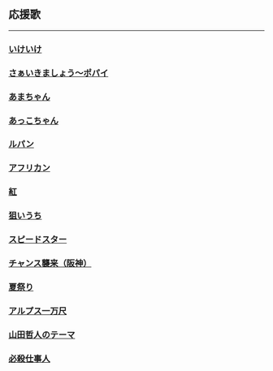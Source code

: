 ## 応援歌
---
### [いけいけ](01-01.md)
### [さぁいきましょう～ポパイ](01-02.md)
### [あまちゃん](01-03.md)
### [あっこちゃん](01-04.md)
### [ルパン](01-05.md)
### [アフリカン](01-06.md)
### [紅](01-07.md)
### [狙いうち](01-08.md)
### [スピードスター](01-09.md)
### [チャンス襲来（阪神）](01-10.md)
### [夏祭り](01-11.md)
### [アルプス一万尺](01-12.md)
### [山田哲人のテーマ](01-13.md)
### [必殺仕事人](01-14.md)
